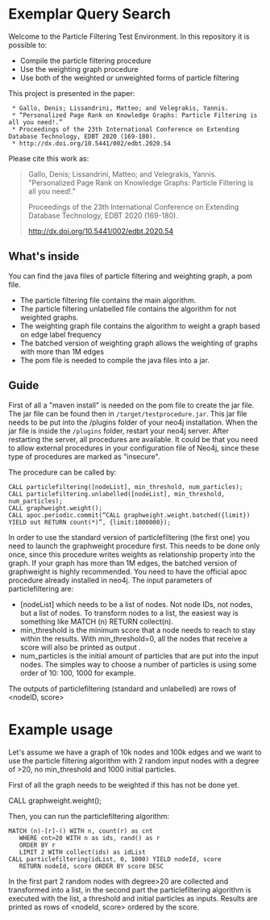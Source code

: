 
# Exemplar Query Search

Welcome to the Particle Filtering Test Environment.
In this repository it is possible to:

  - Compile the particle filtering procedure
  - Use the weighting graph procedure
  - Use both of the weighted or unweighted forms of particle filtering

This project is presented in the paper:

	 * Gallo, Denis; Lissandrini, Matteo; and Velegrakis, Yannis.
	 * “Personalized Page Rank on Knowledge Graphs: Particle Filtering is all you need!.”
	 * Proceedings of the 23th International Conference on Extending Database Technology, EDBT 2020 (169-180).
	 * http://dx.doi.org/10.5441/002/edbt.2020.54

Please cite this work as:

> Gallo, Denis; Lissandrini, Matteo; and Velegrakis, Yannis.
> "Personalized Page Rank on Knowledge Graphs: Particle Filtering is all you need!."
>
> Proceedings of the 23th International Conference on Extending Database Technology, EDBT 2020 (169-180). 
>
> http://dx.doi.org/10.5441/002/edbt.2020.54


## What's inside

You can find the java files of particle filtering and weighting graph, a pom file.

  - The particle filtering file contains the main algorithm.
  - The particle filtering unlabelled file contains the algorithm for not weighted graphs.
  - The weighting graph file contains the algorithm to weight a graph based on edge label frequency
  - The batched version of weighting graph allows the weighting of graphs with more than 1M edges
  - The pom file is needed to compile the java files into a jar.

## Guide

First of all a "maven install" is needed on the pom file to create the jar file. The jar file can be found then in `/target/testprocedure.jar`. This jar file needs to be put into the /plugins folder of your neo4j installation. When the jar file is inside the `/plugins` folder, restart your neo4j server. After restarting the server, all procedures are available. It could be that you need to allow external procedures in your configuration file of Neo4j, since these type of procedures are marked as "insecure".

The procedure can be called by:

```
CALL particlefiltering([nodeList], min_threshold, num_particles);
CALL particlefiltering.unlabelled([nodeList], min_threshold, num_particles);
CALL graphweight.weight();
CALL apoc.periodic.commit(“CALL graphweight.weight.batched({limit}) YIELD out RETURN count(*)”, {limit:1000000});
```


In order to use the standard version of particlefiltering (the first one) you need to launch the graphweight procedure first. This needs to be done only once, since this procedure writes weights as relationship property into the graph.
If your graph has more than 1M edges, the batched version of graphweight is highly recommended. You need to have the official apoc procedure already installed in neo4j.
The input parameters of particlefiltering are:

- [nodeList] which needs to be a list of nodes. Not node IDs, not nodes, but a list of nodes. To transform nodes to a list, the easiest way is something like MATCH (n) RETURN collect(n). 
- min_threshold is the minimum score that a node needs to reach to stay within the results. With min_threshold=0, all the nodes that receive a score will also be printed as output .
- num_particles is the initial amount of particles that are put into the input nodes. The simples way to choose a number of particles is using some order of 10: 100, 1000 for example.

The outputs of particlefiltering (standard and unlabelled) are rows of <nodeID, score>


# Example usage

Let's assume we have a graph of 10k nodes and 100k edges and we want to use the particle filtering algorithm with 2 random input nodes with a degree of >20, no min_threshold and 1000 initial particles. 

First of all the graph needs to be weighted if this has not be done yet. 

CALL graphweight.weight();

Then, you can run the particlefiltering algorithm:

```
MATCH (n)-[r]-() WITH n, count(r) as cnt 
   WHERE cnt>20 WITH n as ids, rand() as r 
   ORDER BY r 
   LIMIT 2 WITH collect(ids) as idList
CALL particlefiltering(idList, 0, 1000) YIELD nodeId, score 
   RETURN nodeId, score ORDER BY score DESC
```

In the first part 2 random nodes with degree>20 are collected and transformed into a list, in the second part the particlefiltering algorithm is executed with the list, a threshold and initial particles as inputs. Results are printed as rows of <nodeId, score> ordered by the score.

